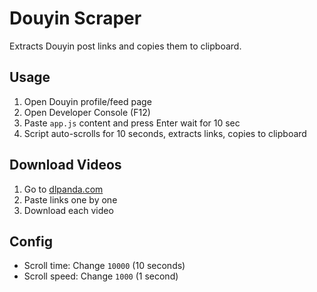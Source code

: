 # Douyin Scraper

Extracts Douyin post links and copies them to clipboard.

## Usage

1. Open Douyin profile/feed page
2. Open Developer Console (F12)
3. Paste `app.js` content and press Enter wait for 10 sec
4. Script auto-scrolls for 10 seconds, extracts links, copies to clipboard

## Download Videos

1. Go to [dlpanda.com](https://dlpanda.com/)
2. Paste links one by one
3. Download each video

## Config

- Scroll time: Change `10000` (10 seconds)
- Scroll speed: Change `1000` (1 second)